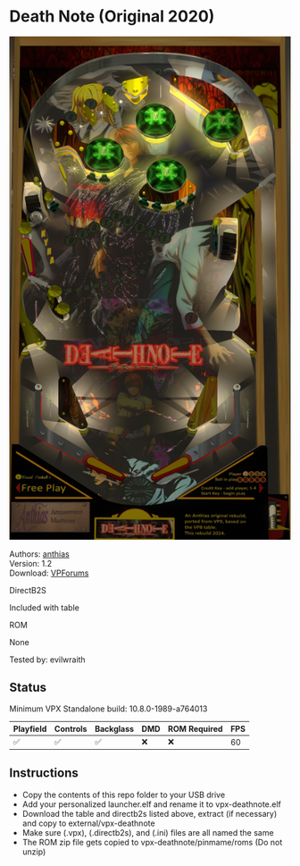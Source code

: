 # Death Note (Original 2020)

![Table Preview](../../images/vpx-deathnote.jpg)

Authors: [anthias](https://www.vpforums.org/index.php?showuser=9159)  
Version: 1.2  
Download: [VPForums](https://www.vpforums.org/index.php?app=downloads&showfile=18569)

DirectB2S

Included with table

ROM

None

Tested by: evilwraith

## Status 

Minimum VPX Standalone build: 10.8.0-1989-a764013

| Playfield | Controls | Backglass | DMD | ROM Required | FPS | 
|-----------|----------|-----------|-----|--------------|-----|
| :white_check_mark: | :white_check_mark: | :white_check_mark: | :x: | :x: | 60 |

## Instructions

- Copy the contents of this repo folder to your USB drive
- Add your personalized launcher.elf and rename it to vpx-deathnote.elf
- Download the table and directb2s listed above, extract (if necessary) and copy to external/vpx-deathnote
- Make sure (.vpx), (.directb2s), and (.ini) files are all named the same
- The ROM zip file gets copied to vpx-deathnote/pinmame/roms (Do not unzip)
